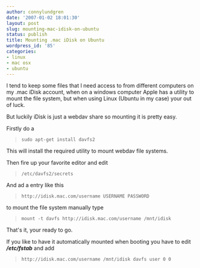 ```yaml
---
author: connylundgren
date: '2007-01-02 18:01:30'
layout: post
slug: mounting-mac-idisk-on-ubuntu
status: publish
title: Mounting .mac iDisk on Ubuntu
wordpress_id: '85'
categories:
- linux
- mac osx
- ubuntu
---
```


I tend to keep some files that I need access to from different computers on my
.mac iDisk account, when on a windows computer Apple has a utility to mount
the file system, but when using Linux (Ubuntu in my case) your out of luck.

But luckily iDisk is just a webdav share so mounting it is pretty easy.

Firstly do a

> `sudo apt-get install davfs2`

This will install the required utility to mount webdav file systems.

Then fire up your favorite editor and edit

> `/etc/davfs2/secrets`

And ad a entry like this

> `http://idisk.mac.com/username USERNAME PASSWORD`

to mount the file system manually type

> `mount -t davfs http://idisk.mac.com/username /mnt/idisk`

That's it, your ready to go.

If you like to have it automatically mounted when booting you have to edit
**_/etc/fstab_** and add

> `http://idisk.mac.com/username /mnt/idisk davfs user 0 0`

